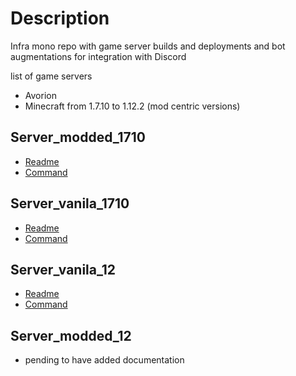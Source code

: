# Description

Infra mono repo with game server builds and deployments and bot augmentations for integration with Discord

list of game servers
- Avorion
- Minecraft from 1.7.10 to 1.12.2 (mod centric versions)

## Server_modded_1710

- [Readme](server_modded_1710/README.md)
- [Command](server_modded_1710/Taskfile.yml)

## Server_vanila_1710

- [Readme](server_vanila_1710/README.md)
- [Command](server_vanila_1710/Taskfile.yml)

## Server_vanila_12

- [Readme](server_vanila_12/README.md)
- [Command](server_vanila_12/Taskfile.yml)

## Server_modded_12

- pending to have added documentation
